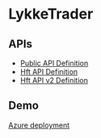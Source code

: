 # LykkeTrader

## APIs
* [Public API Definition](https://public-api.lykke.com/swagger/ui)
* [Hft API Definition](https://hft-api.lykke.com/swagger/ui/)
* [Hft API v2 Definition](https://hft-apiv2.lykke.com/swagger/ui)

## Demo
[Azure deployment](https://lykke-trader-app.azurewebsites.net)

